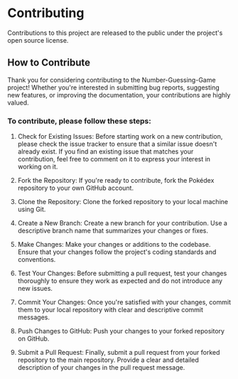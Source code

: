 # Contributing

Contributions to this project are released to the public under the project's open source license.

## How to Contribute
Thank you for considering contributing to the Number-Guessing-Game project! Whether you're interested in submitting bug reports, suggesting new features, or improving the documentation, your contributions are highly valued.

### To contribute, please follow these steps:

1. Check for Existing Issues: Before starting work on a new contribution, please check the issue tracker to ensure that a similar issue doesn't already exist. If you find an existing issue that matches your contribution, feel free to comment on it to express your interest in working on it.

2. Fork the Repository: If you're ready to contribute, fork the Pokédex repository to your own GitHub account.

3. Clone the Repository: Clone the forked repository to your local machine using Git.

4. Create a New Branch: Create a new branch for your contribution. Use a descriptive branch name that summarizes your changes or fixes.
   
5. Make Changes: Make your changes or additions to the codebase. Ensure that your changes follow the project's coding standards and conventions.

6. Test Your Changes: Before submitting a pull request, test your changes thoroughly to ensure they work as expected and do not introduce any new issues.

7. Commit Your Changes: Once you're satisfied with your changes, commit them to your local repository with clear and descriptive commit messages.

8. Push Changes to GitHub: Push your changes to your forked repository on GitHub.

9. Submit a Pull Request: Finally, submit a pull request from your forked repository to the main repository. Provide a clear and detailed description of your changes in the pull request message.
